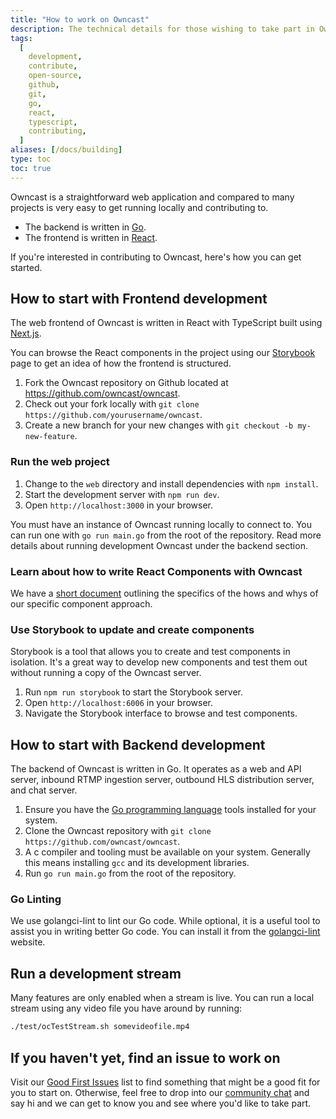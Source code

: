 ```yaml
---
title: "How to work on Owncast"
description: The technical details for those wishing to take part in Owncast development.
tags:
  [
    development,
    contribute,
    open-source,
    github,
    git,
    go,
    react,
    typescript,
    contributing,
  ]
aliases: [/docs/building]
type: toc
toc: true
---
```


Owncast is a straightforward web application and compared to many projects is very easy to get running locally and contributing to.

- The backend is written in [Go](https://go.dev/).
- The frontend is written in [React](https://reactjs.org/).

If you're interested in contributing to Owncast, here's how you can get started.

## How to start with Frontend development

The web frontend of Owncast is written in React with TypeScript built using [Next.js](https://nextjs.org/).

You can browse the React components in the project using our [Storybook](https://owncast.online/components) page to get an idea of how the frontend is structured.

1. Fork the Owncast repository on Github located at https://github.com/owncast/owncast.
1. Check out your fork locally with `git clone https://github.com/yourusername/owncast`.
1. Create a new branch for your new changes with `git checkout -b my-new-feature`.

### Run the web project

1. Change to the `web` directory and install dependencies with `npm install`.
1. Start the development server with `npm run dev`.
1. Open `http://localhost:3000` in your browser.

You must have an instance of Owncast running locally to connect to. You can run one with `go run main.go` from the root of the repository. Read more details about running development Owncast under the backend section.

### Learn about how to write React Components with Owncast

We have a [short document](https://github.com/owncast/owncast/blob/develop/web/components/_COMPONENT_HOW_TO.md) outlining the specifics of the hows and whys of our specific component approach.

### Use Storybook to update and create components

Storybook is a tool that allows you to create and test components in isolation. It's a great way to develop new components and test them out without running a copy of the Owncast server.

1. Run `npm run storybook` to start the Storybook server.
1. Open `http://localhost:6006` in your browser.
1. Navigate the Storybook interface to browse and test components.

## How to start with Backend development

The backend of Owncast is written in Go. It operates as a web and API server, inbound RTMP ingestion server, outbound HLS distribution server, and chat server.

1. Ensure you have the [Go programming language](https://go.dev/dl/) tools installed for your system.
1. Clone the Owncast repository with `git clone https://github.com/owncast/owncast`.
1. A c compiler and tooling must be available on your system. Generally this means installing `gcc` and its development libraries.
1. Run `go run main.go` from the root of the repository.

### Go Linting

We use golangci-lint to lint our Go code. While optional, it is a useful tool to assist you in writing better Go code. You can install it from the [golangci-lint](https://golangci-lint.run/welcome/install/#local-installation) website.

## Run a development stream

Many features are only enabled when a stream is live. You can run a local stream using any video file you have around by running:

```bash
./test/ocTestStream.sh somevideofile.mp4
```

## If you haven't yet, find an issue to work on

Visit our [Good First Issues](https://github.com/owncast/owncast/issues?q=is%3Aissue+is%3Aopen+label%3A%22good+first+issue%22) list to find something that might be a good fit for you to start on. Otherwise, feel free to drop into our [community chat](https://owncast.rocket.chat) and say hi and we can get to know you and see where you'd like to take part.
